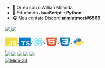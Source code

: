 - 👋 Oi, eu sou o Willian Miranda
- 🌱 Estudando <b>JavaScript</b> e <b>Python</b>
- 🎧 Meu contato Discord <b>mimiutmost#6566</b>
 <div>
  <a href="https://github.com/mimi-utmost">
  <img height="180em" src="https://github-readme-stats.vercel.app/api?username=mimi-utmost&show_icons=true&theme=dracula&include_all_commits=true&count_private=true"/>
  <img height="180em" src="https://github-readme-stats.vercel.app/api/top-langs/?username=mimi-utmost&layout=compact&langs_count=7&theme=dracula"/>
</div>
<div style="display: inline_block"><br>
  <img align="center" alt="Mimi-Js" height="30" width="40" src="https://raw.githubusercontent.com/devicons/devicon/master/icons/javascript/javascript-plain.svg">
  <img align="center" alt="Mimi-Ts" height="30" width="40" src="https://raw.githubusercontent.com/devicons/devicon/master/icons/typescript/typescript-plain.svg">
  <img align="center" alt="Mimi-React" height="30" width="40" src="https://raw.githubusercontent.com/devicons/devicon/master/icons/react/react-original.svg">
  <img align="center" alt="Mimi-HTML" height="30" width="40" src="https://raw.githubusercontent.com/devicons/devicon/master/icons/html5/html5-original.svg">
  <img align="center" alt="Mimi-CSS" height="30" width="40" src="https://raw.githubusercontent.com/devicons/devicon/master/icons/css3/css3-original.svg">
  <img align="center" alt="Mimi-Python" height="30" width="40" src="https://raw.githubusercontent.com/devicons/devicon/master/icons/python/python-original.svg">
</div>
.
<div> 
  <a href="https://www.youtube.com/channel/UC-Blu5n20rR2zqHvqwbII-w" target="_blank"><img src="https://img.shields.io/badge/YouTube-FF0000?style=for-the-badge&logo=youtube&logoColor=white" target="_blank"></a>
  <a href="https://www.instagram.com/willianmirandarodrigues/" target="_blank"><img src="https://img.shields.io/badge/-Instagram-%23E4405F?style=for-the-badge&logo=instagram&logoColor=white" target="_blank"></a>
 	<a href="https://www.twitch.tv/mimi_utmost" target="_blank"><img src="https://img.shields.io/badge/Twitch-9146FF?style=for-the-badge&logo=twitch&logoColor=white" target="_blank"></a> 
  <a href = "mailto:willianmimigames@gmail.com"><img src="https://img.shields.io/badge/-Gmail-%23333?style=for-the-badge&logo=gmail&logoColor=white" target="_blank"></a>
  <a href="https://www.linkedin.com/in/willian-miranda-rodrigues/" target="_blank"><img src="https://img.shields.io/badge/-LinkedIn-%230077B5?style=for-the-badge&logo=linkedin&logoColor=white" target="_blank"></a> 
 
 <div>
<a href = "https://www.youtube.com/watch?v=0jgrCKhxE1s&list=PLGBuKfnErZlD_VXiQ8dkn6wdEYHbC3u0i&index=24"><img align="center" alt="Mimi-Gif" height="360" width="720" src="https://camo.githubusercontent.com/903bf39c20f84b5192b52c5acfdf89d6e7afd0e8f31b80f869b86cb46bdfe9aa/68747470733a2f2f692e70696e696d672e636f6d2f6f726967696e616c732f32322f65382f36632f32326538366335353233313134643331393439346366306631346435616238372e676966">
 </div>
 
 
 
</div>
